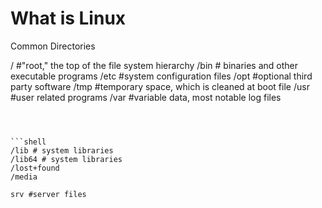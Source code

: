 # What is Linux

Common Directories

/ #"root," the top of the file system hierarchy
/bin # binaries and other executable programs
/etc #system configuration files
/opt #optional third party software
/tmp #temporary space, which is cleaned at boot file
/usr #user related programs
/var #variable data, most notable log files
```



```shell
/lib # system libraries
/lib64 # system libraries
/lost+found
/media
```

```shell
srv #server files
```

